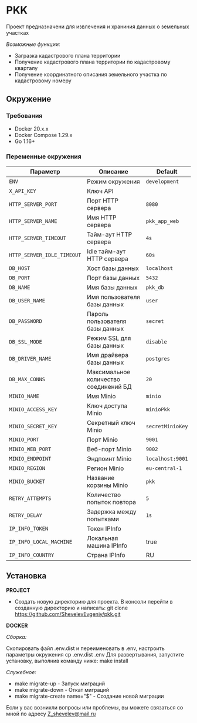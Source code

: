 # PKK

Проект предназначени для извлечения и храниния данных о земельных участках

*Возможные функции:* 
- Загразка кадастрового плана территории
- Получение кадастрового плана территории по кадастровому кварталу
- Получение координатного описания земельного участка по кадастровому номеру

## Окружение

### Требования 
- Docker 20.x.x
- Docker Compose 1.29.x
- Go 1.16+

### Переменные окружения

| Параметр                   | Описание                              | Default          |
|----------------------------|---------------------------------------|------------------|
| `ENV`                      | Режим окружения                       | `development`    |
| `X_API_KEY`                | Ключ API                              |                  |
| `HTTP_SERVER_PORT`         | Порт HTTP сервера                     | `8080`           |
| `HTTP_SERVER_NAME`         | Имя HTTP сервера                      | `pkk_app_web`    |
| `HTTP_SERVER_TIMEOUT`      | Тайм-аут HTTP сервера                 | `4s`             |
| `HTTP_SERVER_IDLE_TIMEOUT` | Idle тайм-аут HTTP сервера            | `60s`            |
| `DB_HOST`                  | Хост базы данных                      | `localhost`      |
| `DB_PORT`                  | Порт базы данных                      | `5432`           |
| `DB_NAME`                  | Имя базы данных                       | `pkk_db`         |
| `DB_USER_NAME`             | Имя пользователя базы данных          | `user`           |
| `DB_PASSWORD`              | Пароль пользователя базы данных       | `secret`         |
| `DB_SSL_MODE`              | Режим SSL для базы данных             | `disable`        |
| `DB_DRIVER_NAME`           | Имя драйвера базы данных              | `postgres`       |
| `DB_MAX_CONNS`             | Максимальное количество соединений БД | `20`             |
| `MINIO_NAME`               | Имя Minio                             | `minio`          |
| `MINIO_ACCESS_KEY`         | Ключ доступа Minio                    | `minioPkk`       |
| `MINIO_SECRET_KEY`         | Секретный ключ Minio                  | `secretMinioKey` |
| `MINIO_PORT`               | Порт Minio                            | `9001`           |
| `MINIO_WEB_PORT`           | Веб-порт Minio                        | `9002`           |
| `MINIO_ENDPOINT`           | Эндпоинт Minio                        | `localhost:9001` |
| `MINIO_REGION`             | Регион Minio                          | `eu-central-1`   |
| `MINIO_BUCKET`             | Название корзины Minio                | `pkk`            |
| `RETRY_ATTEMPTS`           | Количество попыток повтора            | `5`              |
| `RETRY_DELAY`              | Задержка между попытками              | `1s`             |
| `IP_INFO_TOKEN`            | Токен IPInfo                          |                  |
| `IP_INFO_LOCAL_MACHINE`    | Локальная машина IPInfo               | true             |
| `IP_INFO_COUNTRY`          | Страна IPInfo                         | RU               |

## Установка

**PROJECT**

- Создать новую директорию для проекта. В консоли перейти в созданную директорию и написать: git clone https://github.com/ShevelevEvgeniy/pkk.git

**DOCKER**

*Сборка:*

Скопировать файл .env.dist и переименовать в .env, настроить параметры окружения cp .env.dist .env
Для развертывания, запустите установку, выполнив команду ниже: make install

*Служебное:*
- make migrate-up - Запуск миграций 
- make migrate-down - Откат миграций
- make migrate-create name="$" - Создание новой миграции 

Если у вас возникли вопросы или проблемы, вы можете связаться со мной по адресу Z_shevelev@mail.ru